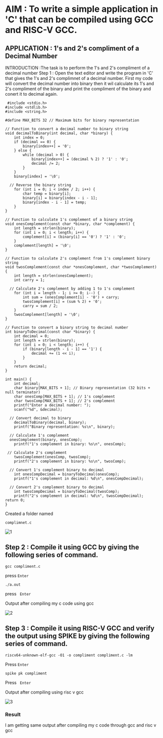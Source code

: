 # AIM : To write a simple application in 'C' that can be compiled using GCC and RISC-V GCC.
## APPLICATION : 1's and 2's compliment of a Decimal Number
INTRODUCTION :The task is to perform the 1's and 2's compliment of a decimal number
Step 1 : Open the text editor and write the program in 'C' that gives the 1's and 2's complimnet of a decimal number.
         First my code will convert the decimal number into binary then it wil calculate its 1's and 2's compliment of the binary and print the compliment of 
         the binary and conert it to decimal again.

         
```
 #include <stdio.h>
#include <stdlib.h>
#include <string.h>

#define MAX_BITS 32 // Maximum bits for binary representation

// Function to convert a decimal number to binary string
void decimalToBinary(int decimal, char *binary) {
    int index = 0;
    if (decimal == 0) {
        binary[index++] = '0';
    } else {
        while (decimal > 0) {
            binary[index++] = (decimal % 2) ? '1' : '0';
            decimal /= 2;
        }
    }
    binary[index] = '\0';

  // Reverse the binary string
    for (int i = 0; i < index / 2; i++) {
        char temp = binary[i];
        binary[i] = binary[index - i - 1];
        binary[index - i - 1] = temp;
    }
}

// Function to calculate 1's complement of a binary string
void onesComplement(const char *binary, char *complement) {
    int length = strlen(binary);
    for (int i = 0; i < length; i++) {
        complement[i] = (binary[i] == '0') ? '1' : '0';
    }
    complement[length] = '\0';
}

// Function to calculate 2's complement from 1's complement binary string
void twosComplement(const char *onesComplement, char *twosComplement) {
    int length = strlen(onesComplement);
    int carry = 1;

  // Calculate 2's complement by adding 1 to 1's complement
    for (int i = length - 1; i >= 0; i--) {
        int sum = (onesComplement[i] - '0') + carry;
        twosComplement[i] = (sum % 2) + '0';
        carry = sum / 2;
    }
    twosComplement[length] = '\0';
}

// Function to convert a binary string to decimal number
int binaryToDecimal(const char *binary) {
    int decimal = 0;
    int length = strlen(binary);
    for (int i = 0; i < length; i++) {
        if (binary[length - i - 1] == '1') {
            decimal += (1 << i);
        }
    }
    return decimal;
}

int main() {
    int decimal;
    char binary[MAX_BITS + 1]; // Binary representation (32 bits + null terminator)
    char onesComp[MAX_BITS + 1]; // 1's complement
    char twosComp[MAX_BITS + 1]; // 2's complement
    printf("Enter a decimal number: ");
    scanf("%d", &decimal);

  // Convert decimal to binary
    decimalToBinary(decimal, binary);
    printf("Binary representation: %s\n", binary);

  // Calculate 1's complement
  onesComplement(binary, onesComp);
    printf("1's complement in binary: %s\n", onesComp);

 // Calculate 2's complement
    twosComplement(onesComp, twosComp);
    printf("2's complement in binary: %s\n", twosComp);

  // Convert 1's complement binary to decimal
    int onesCompDecimal = binaryToDecimal(onesComp);
    printf("1's complement in decimal: %d\n", onesCompDecimal);

  // Convert 2's complement binary to decimal
    int twosCompDecimal = binaryToDecimal(twosComp);
    printf("2's complement in decimal: %d\n", twosCompDecimal);   return 0;
}
```
Created  a folder named 
   ```
   complimnet.c
```

![1](https://github.com/user-attachments/assets/eb851b1f-3f7a-49fd-b5a2-86bfa743fe9b)

## Step 2 : Compile it using GCC by giving the following series of command.
```
gcc compliment.c
```
press ` Enter `

```
./a.out
```
press `  Enter `

Output after compiling my c code using gcc


![2](https://github.com/user-attachments/assets/8fbde3b4-eed6-44fa-ae91-712afead5bfb)

## Step 3 : Compile it using RISC-V GCC and verify the output using SPIKE by giving the following series of command.

```
riscv64-unknown-elf-gcc -O1 -o compliment compliment.c -lm

```
Press ` Enter `

```
spike pk compliment
```
Press `  Enter         `

Output after compiling using risc v gcc

![3](https://github.com/user-attachments/assets/c7540658-4cb7-40d8-a8a8-bfd8916ccf8f)

### Result 
 I am getting same output after compiling my c code through gcc and risc v gcc

